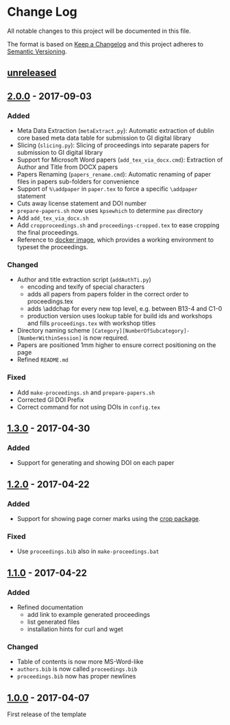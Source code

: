 # Change Log
All notable changes to this project will be documented in this file.

The format is based on [Keep a Changelog](http://keepachangelog.com/)
and this project adheres to [Semantic Versioning](http://semver.org/).

## [unreleased]


## [2.0.0] - 2017-09-03

### Added
- Meta Data Extraction (`metaExtract.py`): Automatic extraction of dublin core based meta data table for submission to GI digital library
- Slicing (`slicing.py`): Slicing of proceedings into separate papers for submission to GI digital library
- Support for Microsoft Word papers (`add_tex_via_docx.cmd`): Extraction of Author and Title from DOCX papers
- Papers Renaming (`papers_rename.cmd`): Automatic renaming of paper files in papers sub-folders for convenience
- Support of `%\addpaper` in `paper.tex` to force a specific `\addpaper` statement
- Cuts away license statement and DOI number
- `prepare-papers.sh` now uses `kpsewhich` to determine `pax` directory
- Add `add_tex_via_docx.sh`
- Add `cropproceedings.sh` and `proceedings-cropped.tex` to ease cropping the final proceedings.
- Reference to [docker image](https://github.com/koppor/docker-texlive), which provides a working environment to typeset the proceedings.

### Changed
- Author and title extraction script (`addAuthTi.py`)
  - encoding and texify of special characters
  - adds all papers from papers folder in the correct order to proceedings.tex
  - adds \addchap for every new top level, e.g. between B13-4 and C1-0
  - production version uses lookup table for build ids and workshops and fills `proceedings.tex` with workshop titles
- Directory naming scheme `[Category][NumberOfSubcategory]-[NumberWithinSession]` is now required.
- Papers are positioned 1mm higher to ensure correct positioning on the page
- Refined `README.md`

### Fixed
- Add `make-proceedings.sh` and `prepare-papers.sh`
- Corrected GI DOI Prefix
- Correct command for not using DOIs in `config.tex`


## [1.3.0] - 2017-04-30

### Added
- Support for generating and showing DOI on each paper


## [1.2.0] - 2017-04-22

### Added
- Support for showing page corner marks using the [crop package](https://www.ctan.org/pkg/crop).

### Fixed
- Use `proceedings.bib` also in `make-proceedings.bat`


## [1.1.0] - 2017-04-22

### Added
- Refined documentation
  - add link to example generated proceedings
  - list generated files
  - installation hints for curl and wget

### Changed
- Table of contents is now more MS-Word-like
- `authors.bib` is now called `proceedings.bib`
- `proceedings.bib` now has proper newlines


## [1.0.0] - 2017-04-07

First release of the template

[unreleased]: https://github.com/gi-ev/LNI-proceedings/compare/v2.0.0...master
[2.0.0]: https://github.com/gi-ev/LNI-proceedings/compare/v1.3.0...v2.0.0
[1.3.0]: https://github.com/gi-ev/LNI-proceedings/compare/v1.2.0...v1.3.0
[1.2.0]: https://github.com/gi-ev/LNI-proceedings/compare/v1.1.0...v1.2.0
[1.1.0]: https://github.com/gi-ev/LNI-proceedings/compare/v1.0.0...v1.1.0
[1.0.0]: https://github.com/gi-ev/LNI/releases/tag/v1.0.0
